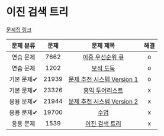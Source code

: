 # 이진 검색 트리

[문제집 링크](https://www.acmicpc.net/workbook/view/9346)

| 문제 분류 | 문제 | 문제 제목 | 해결 |
| :--: | :--: | :--: | :--: |
| 연습 문제 | 7662 | [이중 우선순위 큐](https://www.acmicpc.net/problem/7662) | o |
| 연습 문제 | 1202 | [보석 도둑](https://www.acmicpc.net/problem/1202) | o |
| 기본 문제✔ | 21939 | [문제 추천 시스템 Version 1](https://www.acmicpc.net/problem/21939) | o |
| 기본 문제✔ | 23326 | [홍익 투어리스트](https://www.acmicpc.net/problem/23326) | x |
| 응용 문제✔ | 21944 | [문제 추천 시스템 Version 2](https://www.acmicpc.net/problem/21944) | x |
| 응용 문제✔ | 19700 | [수업](https://www.acmicpc.net/problem/19700) | x |
| 응용 문제 | 1539 | [이진 검색 트리](https://www.acmicpc.net/problem/1539) | x |
